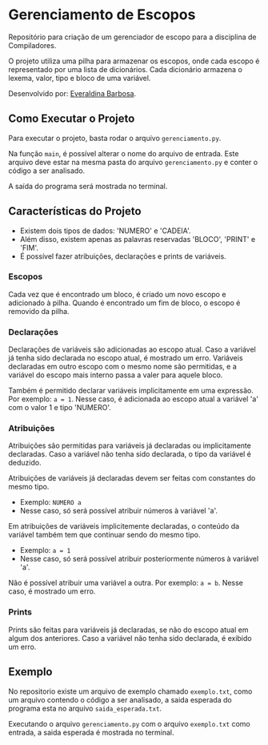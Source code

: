 
# Gerenciamento de Escopos

Repositório para criação de um gerenciador de escopo para a disciplina de Compiladores.

O projeto utiliza uma pilha para armazenar os escopos, onde cada escopo é representado por uma lista de dicionários. Cada dicionário armazena o lexema, valor, tipo e bloco de uma variável.

Desenvolvido por: [Everaldina Barbosa](https://github.com/everaldina).

## Como Executar o Projeto
Para executar o projeto, basta rodar o arquivo `gerenciamento.py`.

Na função `main`, é possível alterar o nome do arquivo de entrada. Este arquivo deve estar na mesma pasta do arquivo `gerenciamento.py` e conter o código a ser analisado.

A saída do programa será mostrada no terminal.

## Características do Projeto
 - Existem dois tipos de dados: 'NUMERO' e 'CADEIA'.
 - Além disso, existem apenas as palavras reservadas 'BLOCO', 'PRINT' e 'FIM'.
 - É possível fazer atribuições, declarações e prints de variáveis.

### Escopos
Cada vez que é encontrado um bloco, é criado um novo escopo e adicionado à pilha. Quando é encontrado um fim de bloco, o escopo é removido da pilha.

### Declarações
Declarações de variáveis são adicionadas ao escopo atual. Caso a variável já tenha sido declarada no escopo atual, é mostrado um erro. Variáveis declaradas em outro escopo com o mesmo nome são permitidas, e a variável do escopo mais interno passa a valer para aquele bloco.

Também é permitido declarar variáveis implicitamente em uma expressão. Por exemplo: `a = 1`. Nesse caso, é adicionada ao escopo atual a variável 'a' com o valor 1 e tipo 'NUMERO'.

### Atribuições
Atribuições são permitidas para variáveis já declaradas ou implicitamente declaradas. Caso a variável não tenha sido declarada, o tipo da variável é deduzido.

Atribuições de variáveis já declaradas devem ser feitas com constantes do mesmo tipo.
 - Exemplo: `NUMERO a`
 - Nesse caso, só será possível atribuir números à variável 'a'.

Em atribuições de variáveis implicitemente declaradas, o conteúdo da variável também tem que continuar sendo do mesmo tipo.
-  Exemplo:  `a = 1`
-  Nesse caso, só será possível atribuir posteriormente números à variável 'a'.

Não é possível atribuir uma variável a outra. Por exemplo: `a = b`. Nesse caso, é mostrado um erro.

### Prints
Prints são feitas para variáveis já declaradas, se não do escopo atual em algum dos anteriores. Caso a variável não tenha sido declarada, é exibido um erro.


## Exemplo
No repositorio existe um arquivo de exemplo chamado `exemplo.txt`, como um arquivo contendo o código a ser analisado, a saida esperada do programa esta no arquivo `saida_esperada.txt`. 

Executando o arquivo `gerenciamento.py` com o arquivo `exemplo.txt` como entrada, a saida esperada é mostrada no terminal.
